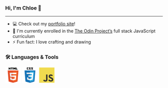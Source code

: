 ### Hi, I'm Chloe 👋
***
- 💻 Check out my [portfolio site](https://ghost-goblin.github.io/chloeurisohn)!
- 🌱 I'm currently enrolled in the [The Odin Project’s](https://www.theodinproject.com/paths/full-stack-javascript/courses/javascript) full stack JavaScript curriculum
- ⚡ Fun fact: I love crafting and drawing

### 🛠 Languages & Tools
<div float="left">
  <img src="https://raw.githubusercontent.com/devicons/devicon/master/icons/html5/html5-original-wordmark.svg" alt="HTML" width="50" />
  <img src="https://raw.githubusercontent.com/devicons/devicon/master/icons/css3/css3-original-wordmark.svg" alt="CSS" width="50" />
  <img src="https://raw.githubusercontent.com/devicons/devicon/master/icons/javascript/javascript-original.svg" alt="JavaScript" width="50" />
</div>
